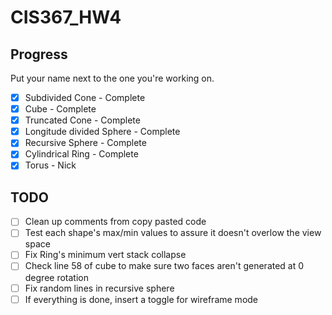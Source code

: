 # CIS367_HW4

## Progress

Put your name next to the one you're working on.

- [x] Subdivided Cone - Complete
- [x] Cube - Complete
- [x] Truncated Cone - Complete
- [x] Longitude divided Sphere - Complete
- [x] Recursive Sphere - Complete
- [x] Cylindrical Ring - Complete
- [x] Torus - Nick

## TODO

- [ ] Clean up comments from copy pasted code
- [ ] Test each shape's max/min values to assure it doesn't overlow the view space
- [ ] Fix Ring's minimum vert stack collapse
- [ ] Check line 58 of cube to make sure two faces aren't generated at 0 degree rotation
- [ ] Fix random lines in recursive sphere
- [ ] If everything is done, insert a toggle for wireframe mode
